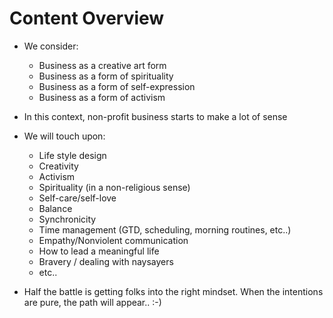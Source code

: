 # Content Overview

* We consider:
  * Business as a creative art form
  * Business as a form of spirituality
  * Business as a form of self-expression
  * Business as a form of activism
* In this context, non-profit business starts to make a lot of sense

* We will touch upon:
  * Life style design
  * Creativity
  * Activism
  * Spirituality (in a non-religious sense)
  * Self-care/self-love
  * Balance
  * Synchronicity
  * Time management (GTD, scheduling, morning routines, etc..)
  * Empathy/Nonviolent communication
  * How to lead a meaningful life
  * Bravery / dealing with naysayers
  * etc..
* Half the battle is getting folks into the right mindset. When the intentions are pure, the path will appear.. :-)
